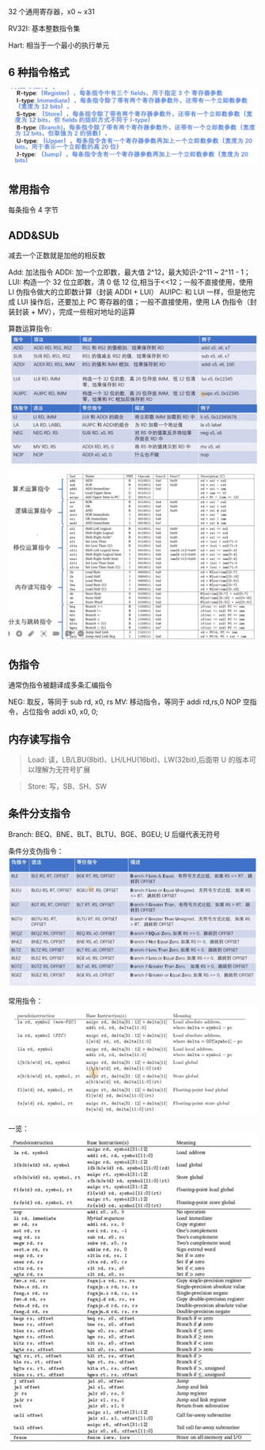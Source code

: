 32 个通用寄存器，x0 ~ x31

RV32I: 基本整数指令集

Hart: 相当于一个最小的执行单元

## 6 种指令格式

![Alt text](1699844765138.jpg)

## 常用指令

每条指令 4 字节

## ADD&SUb

减去一个正数就是加他的相反数

Add: 加法指令
ADDI: 加一个立即数，最大值 2^12，最大知识-2^11 ~ 2^11 - 1；
LUI: 构造一个 32 位立即数，清 0 低 12 位,相当于<<12；一般不直接使用，使用 LI 伪指令做大的立即数计算（封装 ADDI + LUI）
AUIPC: 和 LUI 一样，但是他完成 LUI 操作后，还要加上 PC 寄存器的值；一般不直接使用，使用 LA 伪指令（封装封装 + MV），完成一些相对地址的运算

算数运算指令:
![Alt text](image-3.png)

![Alt text](image.png)

## 伪指令

通常伪指令被翻译成多条汇编指令

NEG: 取反，等同于 sub rd, x0, rs
MV: 移动指令，等同于 addi rd,rs,0
NOP 空指令，占位指令 addi x0, x0, 0;

## 内存读写指令

> Load: 读，LB/LBU(8bit)、LH/LHU(16bit)、LW(32bit),后面带 U 的版本可以理解为无符号扩展

> Store: 写，SB、SH、SW

## 条件分支指令

Branch: BEQ、BNE、BLT、BLTU、BGE、BGEU; U 后缀代表无符号

条件分支伪指令：
![Alt text](image-4.png)

常用指令：
![Alt text](image-2.png)

一览：
![Alt text](image-1.png)
